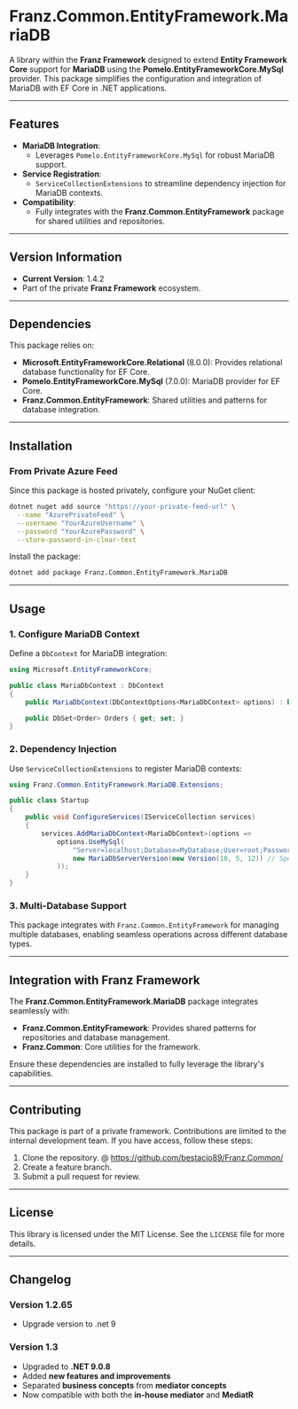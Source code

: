 ﻿# **Franz.Common.EntityFramework.MariaDB**

A library within the **Franz Framework** designed to extend **Entity Framework Core** support for **MariaDB** using the **Pomelo.EntityFrameworkCore.MySql** provider. This package simplifies the configuration and integration of MariaDB with EF Core in .NET applications.

---

## **Features**

- **MariaDB Integration**:
  - Leverages `Pomelo.EntityFrameworkCore.MySql` for robust MariaDB support.
- **Service Registration**:
  - `ServiceCollectionExtensions` to streamline dependency injection for MariaDB contexts.
- **Compatibility**:
  - Fully integrates with the **Franz.Common.EntityFramework** package for shared utilities and repositories.

---

## **Version Information**

- **Current Version**: 1.4.2
- Part of the private **Franz Framework** ecosystem.

---

## **Dependencies**

This package relies on:
- **Microsoft.EntityFrameworkCore.Relational** (8.0.0): Provides relational database functionality for EF Core.
- **Pomelo.EntityFrameworkCore.MySql** (7.0.0): MariaDB provider for EF Core.
- **Franz.Common.EntityFramework**: Shared utilities and patterns for database integration.

---

## **Installation**

### **From Private Azure Feed**
Since this package is hosted privately, configure your NuGet client:

```bash
dotnet nuget add source "https://your-private-feed-url" \
  --name "AzurePrivateFeed" \
  --username "YourAzureUsername" \
  --password "YourAzurePassword" \
  --store-password-in-clear-text
```

Install the package:

```bash
dotnet add package Franz.Common.EntityFramework.MariaDB  
```

---

## **Usage**

### **1. Configure MariaDB Context**

Define a `DbContext` for MariaDB integration:

```csharp
using Microsoft.EntityFrameworkCore;

public class MariaDbContext : DbContext
{
    public MariaDbContext(DbContextOptions<MariaDbContext> options) : base(options) { }

    public DbSet<Order> Orders { get; set; }
}
```

### **2. Dependency Injection**

Use `ServiceCollectionExtensions` to register MariaDB contexts:

```csharp
using Franz.Common.EntityFramework.MariaDB.Extensions;

public class Startup
{
    public void ConfigureServices(IServiceCollection services)
    {
        services.AddMariaDbContext<MariaDbContext>(options =>
            options.UseMySql(
                "Server=localhost;Database=MyDatabase;User=root;Password=my_password;",
                new MariaDbServerVersion(new Version(10, 5, 12)) // Specify your MariaDB version
            ));
    }
}
```

### **3. Multi-Database Support**

This package integrates with `Franz.Common.EntityFramework` for managing multiple databases, enabling seamless operations across different database types.

---

## **Integration with Franz Framework**

The **Franz.Common.EntityFramework.MariaDB** package integrates seamlessly with:
- **Franz.Common.EntityFramework**: Provides shared patterns for repositories and database management.
- **Franz.Common**: Core utilities for the framework.

Ensure these dependencies are installed to fully leverage the library's capabilities.

---

## **Contributing**

This package is part of a private framework. Contributions are limited to the internal development team. If you have access, follow these steps:
1. Clone the repository. @ https://github.com/bestacio89/Franz.Common/
2. Create a feature branch.
3. Submit a pull request for review.

---

## **License**

This library is licensed under the MIT License. See the `LICENSE` file for more details.

---

## **Changelog**

### Version 1.2.65
- Upgrade version to .net 9

### Version 1.3
- Upgraded to **.NET 9.0.8**
- Added **new features and improvements**
- Separated **business concepts** from **mediator concepts**
- Now compatible with both the **in-house mediator** and **MediatR**
